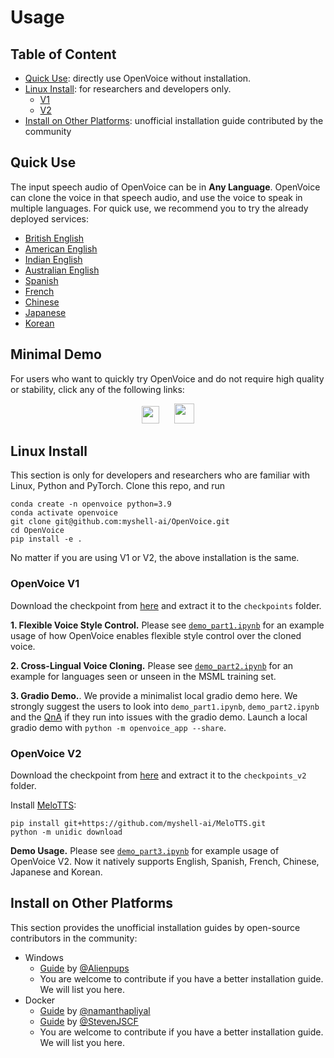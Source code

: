 # Usage

## Table of Content

- [Quick Use](#quick-use): directly use OpenVoice without installation.
- [Linux Install](#linux-install): for researchers and developers only.
  - [V1](#openvoice-v1)
  - [V2](#openvoice-v2)
- [Install on Other Platforms](#install-on-other-platforms): unofficial installation guide contributed by the community

## Quick Use

The input speech audio of OpenVoice can be in **Any Language**. OpenVoice can clone the voice in that speech audio, and use the voice to speak in multiple languages. For quick use, we recommend you to try the already deployed services:

- [British English](https://app.myshell.ai/widget/vYjqae)
- [American English](https://app.myshell.ai/widget/nEFFJf)
- [Indian English](https://app.myshell.ai/widget/V3iYze)
- [Australian English](https://app.myshell.ai/widget/fM7JVf)
- [Spanish](https://app.myshell.ai/widget/NNFFVz)
- [French](https://app.myshell.ai/widget/z2uyUz)
- [Chinese](https://app.myshell.ai/widget/fU7nUz)
- [Japanese](https://app.myshell.ai/widget/IfIB3u)
- [Korean](https://app.myshell.ai/widget/q6ZjIn)

## Minimal Demo

For users who want to quickly try OpenVoice and do not require high quality or stability, click any of the following links:

<div align="center">
    <a href="https://app.myshell.ai/bot/z6Bvua/1702636181"><img src="../resources/myshell-hd.png" height="28"></a>
    &nbsp;&nbsp;&nbsp;&nbsp;
    <a href="https://huggingface.co/spaces/myshell-ai/OpenVoice"><img src="../resources/huggingface.png" height="32"></a>
</div>

## Linux Install

This section is only for developers and researchers who are familiar with Linux, Python and PyTorch. Clone this repo, and run

```
conda create -n openvoice python=3.9
conda activate openvoice
git clone git@github.com:myshell-ai/OpenVoice.git
cd OpenVoice
pip install -e .
```

No matter if you are using V1 or V2, the above installation is the same.

### OpenVoice V1

Download the checkpoint from [here](https://myshell-public-repo-host.s3.amazonaws.com/openvoice/checkpoints_1226.zip) and extract it to the `checkpoints` folder.

**1. Flexible Voice Style Control.**
Please see [`demo_part1.ipynb`](../demo_part1.ipynb) for an example usage of how OpenVoice enables flexible style control over the cloned voice.

**2. Cross-Lingual Voice Cloning.**
Please see [`demo_part2.ipynb`](../demo_part2.ipynb) for an example for languages seen or unseen in the MSML training set.

**3. Gradio Demo.**. We provide a minimalist local gradio demo here. We strongly suggest the users to look into `demo_part1.ipynb`, `demo_part2.ipynb` and the [QnA](QA.md) if they run into issues with the gradio demo. Launch a local gradio demo with `python -m openvoice_app --share`.

### OpenVoice V2

Download the checkpoint from [here](https://myshell-public-repo-host.s3.amazonaws.com/openvoice/checkpoints_v2_0417.zip) and extract it to the `checkpoints_v2` folder.

Install [MeloTTS](https://github.com/myshell-ai/MeloTTS):

```
pip install git+https://github.com/myshell-ai/MeloTTS.git
python -m unidic download
```

**Demo Usage.** Please see [`demo_part3.ipynb`](../demo_part3.ipynb) for example usage of OpenVoice V2. Now it natively supports English, Spanish, French, Chinese, Japanese and Korean.

## Install on Other Platforms

This section provides the unofficial installation guides by open-source contributors in the community:

- Windows
  - [Guide](https://github.com/Alienpups/OpenVoice/blob/main/docs/USAGE_WINDOWS.md) by [@Alienpups](https://github.com/Alienpups)
  - You are welcome to contribute if you have a better installation guide. We will list you here.
- Docker
  - [Guide](https://github.com/namanthapliyal/OpenVoice/blob/main/docs/docker_usage.md) by [@namanthapliyal](https://github.com/namanthapliyal/)
  - [Guide](https://github.com/StevenJSCF/OpenVoice/blob/update-docs/docs/DF_USAGE.md) by [@StevenJSCF](https://github.com/StevenJSCF)
  - You are welcome to contribute if you have a better installation guide. We will list you here.
